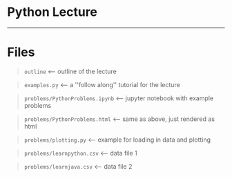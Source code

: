 # Python Lecture
------------------

# Files
> `outline` <-- outline of the lecture

> `examples.py` <-- a ''follow along'' tutorial for the lecture

> `problems/PythonProblems.ipynb` <-- jupyter notebook with example problems

> `problems/PythonProblems.html` <-- same as above, just rendered as html

> `problems/plotting.py` <-- example for loading in data and plotting

> `problems/learnpython.csv` <-- data file 1

> `problems/learnjava.csv` <-- data file 2
